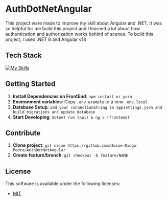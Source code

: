 # AuthDotNetAngular

This project ware made to improve my skill about Angular and .NET. It was so helpful for me build this project and I learned a lot about how authentication and authorization works behind of scenes. To build this project, I used .NET 8 and Angular v18

## Tech Stack

<!--- # "Verify icons availability here https://github.com/tandpfun/skill-icons" -->

[![My Skills](https://skillicons.dev/icons?i=ts,angular,cs,dotnet)](https://skillicons.dev)

## Getting Started

1. **Install Dependencies on FrontEnd**: `npm install or yarn`
3. **Environment variables**: Copy `.env.example` to a new `.env.local`
4. **Database Setup**: `add your connectionString in appsettings.json and build migrations and update database`
5. **Start Developing**: `dotnet run (api) & ng s (frontend)`

## Contribute

1. **Clone project**: `git clone https://github.com/Josue-Diogo-Pedro/AuthDotNetAngular`
2. **Create feature/branch**: `git checkout -b feature/NAME`

## License

This software is available under the following licenses:

- [MIT](https://rem.mit-license.org)

